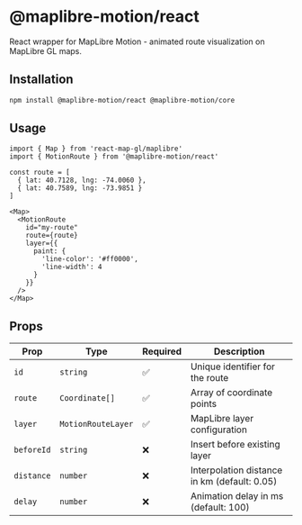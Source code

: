 # @maplibre-motion/react

React wrapper for MapLibre Motion - animated route visualization on MapLibre GL maps.

## Installation

```bash
npm install @maplibre-motion/react @maplibre-motion/core
```

## Usage

```tsx
import { Map } from 'react-map-gl/maplibre'
import { MotionRoute } from '@maplibre-motion/react'

const route = [
  { lat: 40.7128, lng: -74.0060 },
  { lat: 40.7589, lng: -73.9851 }
]

<Map>
  <MotionRoute
    id="my-route"
    route={route}
    layer={{
      paint: {
        'line-color': '#ff0000',
        'line-width': 4
      }
    }}
  />
</Map>
```

## Props

| Prop | Type | Required | Description |
|------|------|----------|-------------|
| `id` | `string` | ✅ | Unique identifier for the route |
| `route` | `Coordinate[]` | ✅ | Array of coordinate points |
| `layer` | `MotionRouteLayer` | ✅ | MapLibre layer configuration |
| `beforeId` | `string` | ❌ | Insert before existing layer |
| `distance` | `number` | ❌ | Interpolation distance in km (default: 0.05) |
| `delay` | `number` | ❌ | Animation delay in ms (default: 100) |
